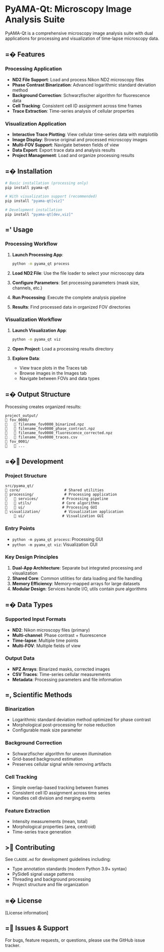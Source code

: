 # PyAMA-Qt: Microscopy Image Analysis Suite

PyAMA-Qt is a comprehensive microscopy image analysis suite with dual applications for processing and visualization of time-lapse microscopy data.

## =� Features

### Processing Application

- **ND2 File Support**: Load and process Nikon ND2 microscopy files
- **Phase Contrast Binarization**: Advanced logarithmic standard deviation method
- **Background Correction**: Schwarzfischer algorithm for fluorescence data
- **Cell Tracking**: Consistent cell ID assignment across time frames
- **Trace Extraction**: Time-series analysis of cellular properties

### Visualization Application

- **Interactive Trace Plotting**: View cellular time-series data with matplotlib
- **Image Display**: Browse original and processed microscopy images
- **Multi-FOV Support**: Navigate between fields of view
- **Data Export**: Export trace data and analysis results
- **Project Management**: Load and organize processing results

## =� Installation

```bash
# Basic installation (processing only)
pip install pyama-qt

# With visualization support (recommended)
pip install "pyama-qt[viz]"

# Development installation
pip install "pyama-qt[dev,viz]"
```

## =' Usage

### Processing Workflow

1. **Launch Processing App**:

   ```bash
   python -m pyama_qt process
   ```

2. **Load ND2 File**: Use the file loader to select your microscopy data

3. **Configure Parameters**: Set processing parameters (mask size, channels, etc.)

4. **Run Processing**: Execute the complete analysis pipeline

5. **Results**: Find processed data in organized FOV directories

### Visualization Workflow

1. **Launch Visualization App**:

   ```bash
   python -m pyama_qt viz
   ```

2. **Open Project**: Load a processing results directory

3. **Explore Data**:
   - View trace plots in the Traces tab
   - Browse images in the Images tab
   - Navigate between FOVs and data types

## =� Output Structure

Processing creates organized results:

```
project_output/
   fov_0000/
      filename_fov0000_binarized.npz
      filename_fov0000_phase_contrast.npz
      filename_fov0000_fluorescence_corrected.npz
      filename_fov0000_traces.csv
   fov_0001/
      ...
```

## =� Development

### Project Structure

```
src/pyama_qt/
   core/                    # Shared utilities
   processing/              # Processing application
      services/           # Processing pipeline
      utils/              # Core algorithms
      ui/                 # Processing GUI
   visualization/           # Visualization application
       ui/                 # Visualization GUI
```

### Entry Points

- `python -m pyama_qt process`: Processing GUI
- `python -m pyama_qt viz`: Visualization GUI

### Key Design Principles

1. **Dual-App Architecture**: Separate but integrated processing and visualization
2. **Shared Core**: Common utilities for data loading and file handling
3. **Memory Efficiency**: Memory-mapped arrays for large datasets
4. **Modular Design**: Services handle I/O, utils contain pure algorithms

## =� Data Types

### Supported Input Formats

- **ND2**: Nikon microscopy files (primary)
- **Multi-channel**: Phase contrast + fluorescence
- **Time-lapse**: Multiple time points
- **Multi-FOV**: Multiple fields of view

### Output Data

- **NPZ Arrays**: Binarized masks, corrected images
- **CSV Traces**: Time-series cellular measurements
- **Metadata**: Processing parameters and file information

## =, Scientific Methods

### Binarization

- Logarithmic standard deviation method optimized for phase contrast
- Morphological post-processing for noise reduction
- Configurable mask size parameter

### Background Correction

- Schwarzfischer algorithm for uneven illumination
- Grid-based background estimation
- Preserves cellular signal while removing artifacts

### Cell Tracking

- Simple overlap-based tracking between frames
- Consistent cell ID assignment across time series
- Handles cell division and merging events

### Feature Extraction

- Intensity measurements (mean, total)
- Morphological properties (area, centroid)
- Time-series trace generation

## > Contributing

See `CLAUDE.md` for development guidelines including:

- Type annotation standards (modern Python 3.9+ syntax)
- PySide6 signal usage patterns
- Threading and background processing
- Project structure and file organization

## =� License

[License information]

## = Issues & Support

For bugs, feature requests, or questions, please use the GitHub issue tracker.
